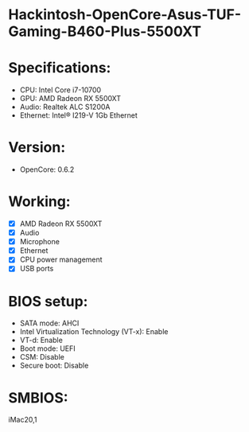 # Hackintosh-OpenCore-Asus-TUF-Gaming-B460-Plus-5500XT

# Specifications:
* CPU: Intel Core i7-10700
* GPU: AMD Radeon RX 5500XT
* Audio: Realtek ALC S1200A
* Ethernet: Intel® I219-V 1Gb Ethernet

# Version: 
* OpenCore: 0.6.2

# Working:
- [x] AMD Radeon RX 5500XT
- [x] Audio
- [x] Microphone
- [x] Ethernet
- [x] CPU power management
- [x] USB ports

# BIOS setup:
- SATA mode: AHCI
- Intel Virtualization Technology (VT-x): Enable
- VT-d: Enable
- Boot mode: UEFI
- CSM: Disable
- Secure boot: Disable

# SMBIOS:
iMac20,1
